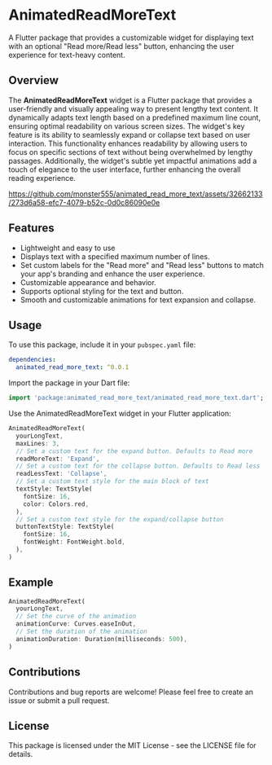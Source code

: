 # AnimatedReadMoreText

A Flutter package that provides a customizable widget for displaying text with an optional "Read more/Read less" button, enhancing the user experience for text-heavy content.

## Overview

The **AnimatedReadMoreText** widget is a Flutter package that provides a user-friendly and visually appealing way to present lengthy text content. It dynamically adapts text length based on a predefined maximum line count, ensuring optimal readability on various screen sizes. The widget's key feature is its ability to seamlessly expand or collapse text based on user interaction. This functionality enhances readability by allowing users to focus on specific sections of text without being overwhelmed by lengthy passages. Additionally, the widget's subtle yet impactful animations add a touch of elegance to the user interface, further enhancing the overall reading experience.


https://github.com/monster555/animated_read_more_text/assets/32662133/273d6a58-efc7-4079-b52c-0d0c86090e0e


## Features

- Lightweight and easy to use
- Displays text with a specified maximum number of lines.
- Set custom labels for the "Read more" and "Read less" buttons to match your app's branding and enhance the user experience.
- Customizable appearance and behavior.
- Supports optional styling for the text and button.
- Smooth and customizable animations for text expansion and collapse.

## Usage

To use this package, include it in your `pubspec.yaml` file:

```yaml
dependencies:
  animated_read_more_text: ^0.0.1
```
Import the package in your Dart file:

```dart
import 'package:animated_read_more_text/animated_read_more_text.dart';
```

Use the AnimatedReadMoreText widget in your Flutter application:
```dart
AnimatedReadMoreText(
  yourLongText,
  maxLines: 3,
  // Set a custom text for the expand button. Defaults to Read more
  readMoreText: 'Expand',
  // Set a custom text for the collapse button. Defaults to Read less
  readLessText: 'Collapse',
  // Set a custom text style for the main block of text
  textStyle: TextStyle(
    fontSize: 16,
    color: Colors.red,
  ),
  // Set a custom text style for the expand/collapse button
  buttonTextStyle: TextStyle(
    fontSize: 16,
    fontWeight: FontWeight.bold,
  ),
)
```

## Example
```dart
AnimatedReadMoreText(
  yourLongText,
  // Set the curve of the animation
  animationCurve: Curves.easeInOut,
  // Set the duration of the animation
  animationDuration: Duration(milliseconds: 500),
)
```
## Contributions
Contributions and bug reports are welcome! Please feel free to create an issue or submit a pull request.

## License
This package is licensed under the MIT License - see the LICENSE file for details.
